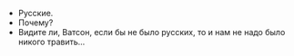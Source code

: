 - Русские.
- Почему?
- Видите ли, Ватсон, если бы не было русских, то и нам не надо было никого травить...